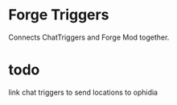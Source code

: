 # Forge Triggers
Connects ChatTriggers and Forge Mod together.

# todo
link chat triggers to send locations to ophidia
